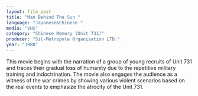 ```yaml
---
layout: film_post
title: "Man Behind The Sun "
language: "Japanese&Chinese "
media: "VHS"
category: "Chinese Memory (Unit 731)"
producer: "Sil-Metropole Organisation LTD."
year: "1988"
---
```


This movie begins with the narration of a group of young recruits of Unit 731 and traces their gradual loss of humanity due to the repetitive military training and indoctrination. The movie also engages the audience as a witness of the war crimes by showing various violent scenarios based on the real events to emphasize the atrocity of the Unit 731. 

